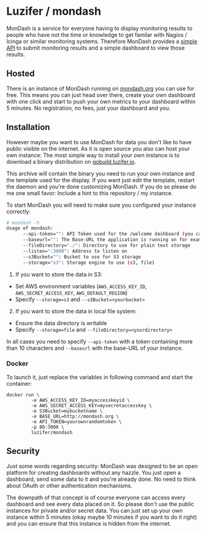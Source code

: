 # Luzifer / mondash

MonDash is a service for everyone having to display monitoring results to people who have not
the time or knowledge to get familar with Nagios / Icinga or similar monitoring systems. Therefore
MonDash provides a [simple API](http://docs.mondash.apiary.io/) to submit monitoring results and a
simple dashboard to view those results.

## Hosted

There is an instance of MonDash running on [mondash.org](https://mondash.org/) you can use for free. This means you can just head over there, create your own dashboard with one click and start to push your own metrics to your dashboard within 5 minutes. No registration, no fees, just your dashboard and you.

## Installation

However maybe you want to use MonDash for data you don't like to have public visible on the internet. As it is open source you also can host your own instance: The most simple way to install your own instance is to download a binary distribution on [gobuild.luzifer.io](http://gobuild.luzifer.io/github.com/Luzifer/mondash).

This archive will contain the binary you need to run your own instance and the template used for the display. If you want just edit the template, restart the daemon and you're done customizing MonDash. If you do so please do me one small favor: Include a hint to this repository / my instance.

To start MonDash you will need to make sure you configured your instance correctly:

```bash
# mondash -h
Usage of mondash:
      --api-token="": API Token used for the /welcome dashboard (you can choose your own)
      --baseurl="": The Base-URL the application is running on for example https://mondash.org
      --fileDirectory="./": Directory to use for plain text storage
      --listen=":3000": Address to listen on
      --s3Bucket="": Bucket to use for S3 storage
      --storage="s3": Storage engine to use (s3, file)
```

1. If you want to store the data in S3:
  - Set AWS environment variables (`AWS_ACCESS_KEY_ID`, `AWS_SECRET_ACCESS_KEY`, `AWS_DEFAULT_REGION`)
  - Specify `--storage=s3` and `--s3Bucket=<yourbucket>`
2. If you want to store the data in local file system:
  - Ensure the data directory is writable
  - Specify `--storage=file` and `--fileDirectory=<yourdirectory>`

In all cases you need to specify `--api-token` with a token containing more than 10 characters and `--baseurl` with the base-URL of your instance.

### Docker

To launch it, just replace the variables in following command and start the container:

```
docker run \
         -e AWS_ACCESS_KEY_ID=myaccesskeyid \
         -e AWS_SECRET_ACCESS_KEY=mysecretaccesskey \
         -e S3Bucket=mybucketname \
         -e BASE_URL=http://mondash.org \
         -e API_TOKEN=yourownrandomtoken \
         -p 80:3000 \
         luzifer/mondash
```

## Security

Just some words regarding security: MonDash was designed to be an open platform for creating dashboards without any hazzle. You just open a dashboard, send some data to it and you're already done. No need to think about OAuth or other authentication mechanisms.

The downpath of that concept is of course everyone can access every dashboard and see every data placed on it. So please don't use the public instances for private and/or secret data. You can just set up your own instance within 5 minutes (okay maybe 10 minutes if you want to do it right) and you can ensure that this instance is hidden from the internet.
